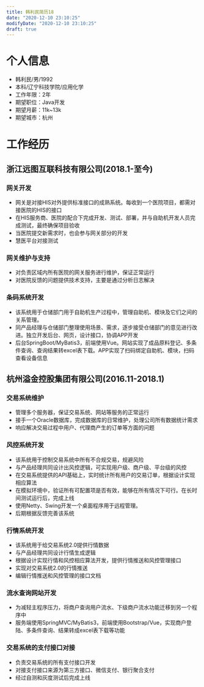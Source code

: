 ```yaml
---
title: 韩利民简历18
date: "2020-12-10 23:10:25"
modifyDate: "2020-12-10 23:10:25"
draft: true
---
```

# 个人信息
-   韩利民/男/1992
-   本科/辽宁科技学院/应用化学
-   工作年限：2年
-   期望职位：Java开发
-   期望月薪：11k~13k
-   期望城市：杭州

# 工作经历

## 浙江远图互联科技有限公司(2018.1-至今)
### 网关开发
-   网关是对接HIS对外提供标准接口的成熟系统。每收到一个医院项目，都需对接医院的HIS的接口
-   在HIS服务商、医院的配合下完成开发、测试、部署，并与自助机开发人员完成测试，最终确保项目验收
-   当医院提交新需求时，也会参与网关部分的开发
-   慧医平台对接测试
### 网关维护与支持
-   对负责区域内所有医院的网关服务进行维护，保证正常运行
-   对医院反馈的问题提供技术支持，主要是通过分析日志解决
### 条码系统开发
-   该系统用于仓储部门用于自助机生产过程中，管理自助机、模块及它们之间的关系管理。
-   同产品经理与仓储部门整理使用场景、需求，逐步接受仓储部门的意见进行改进。独立开发后台、网页，设计接口，协调APP开发
-   后台SpringBoot/MyBatis3，前端使用Vue。网站实现了成品原料登记、多条件查询、查询结果转excel表下载。APP实现了扫码绑定自助机、模块，扫码查看设备信息

## 杭州溢金控股集团有限公司(2016.11-2018.1)
### 交易系统维护
-   管理多个服务器，保证交易系统、网站等服务的正常运行
-   接手一个Oracle数据库，完成数据库的日常维护，处理公司所有数据统计需求
-   响应解决交易过程中用户、代理商产生的订单等方面的问题
### 风控系统开发
-   该系统用于控制交易系统中所有不合规交易，规避风险
-   与产品经理共同设计出风控逻辑，可实现用户级、商户级、平台级的风控
-   在交易系统提供的API基础上，实时统计所有用户的交易订单，根据设计实现相应算法
-   在模拟环境中，验证所有可配置项是否有效，能够在所有情况下可行。在长时间测试运行后，完成上线
-   使用Netty、Swing开发一个桌面程序用于远程管理。
-   后期根据反馈完善该系统
### 行情系统开发
-   该系统用于给交易系统2.0提供行情数据
-   与产品经理共同设计行情生成逻辑
-   根据设计实现行情和风控相应算法开发，提供行情推送和风控管理接口
-   实现对交易系统2.0的行情推送
-   编辑行情推送和风控管理的接口文档
### 流水查询网站开发
-   为减轻主程序压力，将商户查询用户流水、下级商户流水功能迁移到另一个程序中
-   服务端使用SpringMVC/MyBatis3，前端使用Bootstrap/Vue，实现商户登陆、多条件查询、结果转成excel表下载等功能
### 交易系统的支付接口对接
-   负责交易系统的所有支付接口开发
-   对接支付接口来源为第三方接口、微信支付、银行聚合支付
-   经过自测和灰度测试后完成上线
